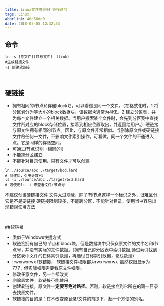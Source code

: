 ```yaml
---
title: Linux文件管理04 链接命令
tags: Linux
abbrlink: 40d56de0
date: 2018-05-05 12:32:53
---
```


## 命令
```
ln -s [原文件][目标文件] （link）
#生成链接文件
-s 创建软链接
```
<br />

<!--more-->

## 硬链接
* 拥有相同的i节点和存储block块，可以看做是同一个文件。（在格式化时，1.将分区划分为等大小的block数据块，该数据块通常为4KB。2.建立分区表，并为每个文件建立一个相关数据。当用户搜索某个文件时，会先到分区表中查找文件所对应的block存储位置，接着到相应位置取出，并返回给用户。）硬链接与原文件拥有相同的i节点。因此，与原文件非常相似。当删除原文件或硬链接文件的任何一文件，不影响文件索引操作。可看做，同一个文件的不通进入点。它是同样的存储空间。
* 可通过i节点识别（相同的i）
* 不能跨分区建立
* 不能针对目录使用，只有文件才可以创建

```
ln ./source/abc ./target/bcd.hard
# 创建后，引用计数+1
ls -i ./source/abc ./target/bcd.hard
# 可使用ls -i 来查看文件i节点号
```
不建议创建硬链接文件
文件太过隐蔽，除了有i节点这样一个标识之外，很难区分它是不是硬链接
硬链接限制较多，不能跨分区，不能针对目录，使用当中容易出现错误使用方法

<br />

##软链接
* 类似于Windows快捷方式
* 软链接拥有自己的i节点和block块，但是数据块中只保存原文件的文件名和i节点号，并没有实际的文件数据。（拥有自己的分区表中索引数据,通过索引找到分区表中文件的目标索引数据，再通过目标索引数据，查找数据）
* lrwxrwxrwx  l软链接， 软链接文件权限都为rwxrwxrwx, 虽然权限显示为777，但实际权限需要看原文件权限。
* 修改任意文件，另一个都改变
* 删除原文件，软链接不能使用
* 创建软链接，原文件**一定要写绝对路径**。否则，软链接会到它所在的同一目录去找原文件。
* 软链接的目的是：在不改变原目录/文件的前提下，起一个方便的别名。